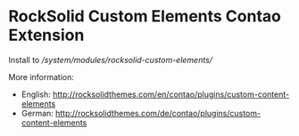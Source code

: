 # RockSolid Custom Elements Contao Extension

Install to */system/modules/rocksolid-custom-elements/*

More information: 

* English: http://rocksolidthemes.com/en/contao/plugins/custom-content-elements
* German: http://rocksolidthemes.com/de/contao/plugins/custom-content-elements
